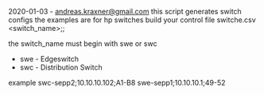 
2020-01-03 - andreas.kraxner@gmail.com
this script generates switch configs the examples are for hp switches
build your control file switche.csv
<switch_name>;<ip-adress>;<port-tagged-uplinks-vlans>

the switch_name must begin with swe or swc
   * swe - Edgeswitch
   * swc - Distribution Switch

example 
    swc-sepp2;10.10.10.102;A1-B8
    swe-sepp1;10.10.10.1;49-52